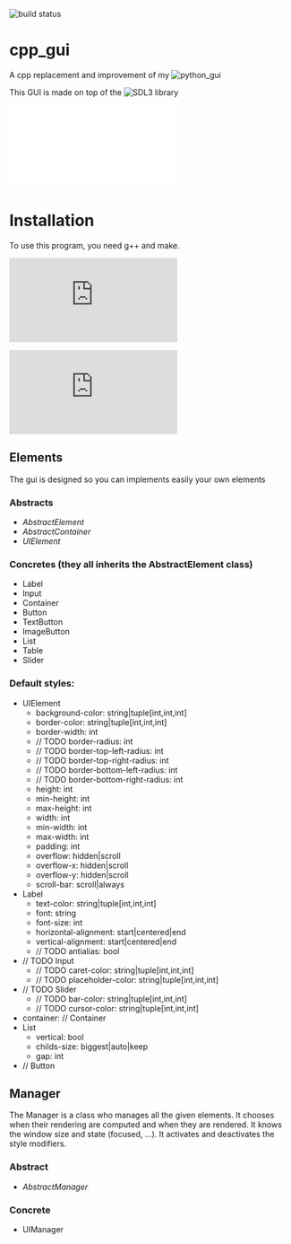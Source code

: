 ![build status](https://github.com/theodorechle/cpp_gui/actions/workflows/c-cpp.yml/badge.svg)

# cpp_gui
A cpp replacement and improvement of my ![python_gui](https://github.com/theodorechle/python_gui)

This GUI is made on top of the ![SDL3 library](https://wiki.libsdl.org/SDL3/FrontPage)

![Readme for the gui's style](src/style/README.md)

# Installation

To use this program, you need g++ and make.

![Install SDL](https://github.com/libsdl-org/SDL/blob/main/INSTALL.md)

![Install SDL_ttf](https://github.com/libsdl-org/SDL_ttf/blob/main/INSTALL.md)

## Elements
The gui is designed so you can implements easily your own elements

### Abstracts
- <i>AbstractElement</i>
- <i>AbstractContainer</i>
- <i>UIElement</i>

### Concretes (they all inherits the AbstractElement class)
- Label
- Input
- Container
- Button
- TextButton
- ImageButton
- List
- Table
- Slider


### Default styles:
- UIElement
    - background-color: string|tuple[int,int,int]
    - border-color: string|tuple[int,int,int]
    - border-width: int
    - // TODO border-radius: int
    - // TODO border-top-left-radius: int
    - // TODO border-top-right-radius: int
    - // TODO border-bottom-left-radius: int
    - // TODO border-bottom-right-radius: int
    - height: int
    - min-height: int
    - max-height: int
    - width: int
    - min-width: int
    - max-width: int
    - padding: int
    - overflow: hidden|scroll
    - overflow-x: hidden|scroll
    - overflow-y: hidden|scroll
    - scroll-bar: scroll|always
- Label
    - text-color: string|tuple[int,int,int]
    - font: string
    - font-size: int
    - horizontal-alignment: start|centered|end
    - vertical-alignment: start|centered|end
    - // TODO antialias: bool
- // TODO Input
    - // TODO caret-color: string|tuple[int,int,int]
    - // TODO placeholder-color: string|tuple[int,int,int]
- // TODO Slider
    - // TODO bar-color: string|tuple[int,int,int]
    - // TODO cursor-color: string|tuple[int,int,int]
- container: // Container
- List
    - vertical: bool
    - childs-size: biggest|auto|keep
    - gap: int
- // Button


## Manager
The Manager is a class who manages all the given elements.
It chooses when their rendering are computed and when they are rendered.
It knows the window size and state (focused, ...).
It activates and deactivates the style modifiers.

### Abstract
- <i>AbstractManager</i>

### Concrete
- UIManager
